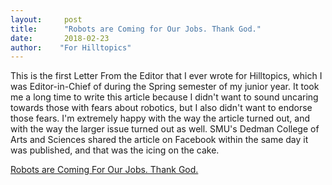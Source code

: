 ```yaml
---
layout:     post
title:      "Robots are Coming for Our Jobs. Thank God."
date:       2018-02-23
author:    "For Hilltopics"
---
```


This is the first Letter From the Editor that I ever wrote for Hilltopics, which I was Editor-in-Chief of during the Spring semester of my junior year. It took me a long time to write this article because I didn't want to sound uncaring towards those with fears about robotics, but I also didn't want to endorse those fears. I'm extremely happy with the way the article turned out, and with the way the larger issue turned out as well. SMU's Dedman College of Arts and Sciences shared the article on Facebook within the same day it was published, and that was the icing on the cake.

[Robots are Coming For Our Jobs. Thank God.](https://hilltopicssmu.wordpress.com/2018/02/21/robots-are-coming-for-our-jobs-thank-god/)